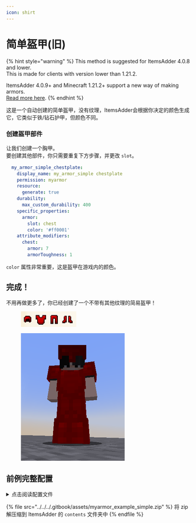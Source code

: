```yaml
---
icon: shirt
---
```


# 简单盔甲(旧)

{% hint style="warning" %}
This method is suggested for ItemsAdder 4.0.8 and lower.\
This is made for clients with version lower than 1.21.2.

ItemsAdder 4.0.9+ and Minecraft 1.21.2+ support a new way of making armors.\
[Read more here](../armors.md).&#x20;
{% endhint %}

这是一个自动创建的简单盔甲，没有纹理，ItemsAdder会根据你决定的颜色生成它，它类似于铁/钻石护甲，但颜色不同。

### 创建盔甲部件

让我们创建一个胸甲。\
要创建其他部件，你只需要重复下方步骤，并更改 `slot`。

```yaml
  my_armor_simple_chestplate:
    display_name: my_armor_simple chestplate
    permission: myarmor
    resource:
      generate: true
    durability:
      max_custom_durability: 400
    specific_properties:
      armor:
        slot: chest
        color: '#ff0001'
    attribute_modifiers:
      chest:
        armor: 7
        armorToughness: 1
```

`color` 属性非常重要，这是盔甲在游戏内的颜色。

## 完成！

不用再做更多了，你已经创建了一个不带有其他纹理的简易盔甲！

<figure><img src="../../../.gitbook/assets/armor_items_preview_tutorial.png" alt=""><figcaption></figcaption></figure>

<figure><img src="../../../.gitbook/assets/armor_items_preview_tutorial_2.png" alt=""><figcaption></figcaption></figure>

## 前例完整配置

<details>

<summary>点击阅读配置文件</summary>

```yaml
info:
  namespace: my_items
items:
  my_armor_simple_helmet:
    display_name: my_armor_simple helmet
    permission: my_armor_simple
    resource:
      generate: true
    durability:
      max_custom_durability: 275
    specific_properties:
      armor:
        slot: head
        color: '#ff0001'
    attribute_modifiers:
      head:
        armor: 9
        armorToughness: 1
  my_armor_simple_chestplate:
    display_name: my_armor_simple chestplate
    permission: myarmor
    resource:
      generate: true
    durability:
      max_custom_durability: 400
    specific_properties:
      armor:
        slot: chest
        color: '#ff0001'
    attribute_modifiers:
      chest:
        armor: 7
        armorToughness: 1
  my_armor_simple_leggings:
    display_name: my_armor_simple leggings
    permission: myarmor
    resource:
      generate: true
    durability:
      max_custom_durability: 375
    specific_properties:
      armor:
        slot: legs
        color: '#ff0001'
    attribute_modifiers:
      legs:
        armor: 5
        armorToughness: 1
  my_armor_simple_boots:
    display_name: my_armor_simple boots
    permission: myarmor
    resource:
      generate: true
    durability:
      max_custom_durability: 325
    specific_properties:
      armor:
        slot: FEET
        color: '#ff0001'
    attribute_modifiers:
      feet:
        armor: 3
        armorToughness: 1
```



</details>

{% file src="../../../.gitbook/assets/myarmor_example_simple.zip" %}
将 zip 解压缩到 ItemsAdder 的 `contents` 文件夹中
{% endfile %}